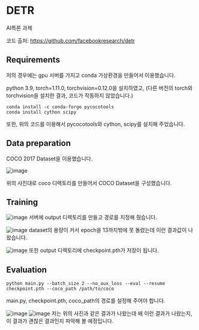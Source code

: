 # DETR
AI특론 과제

코드 출처: https://github.com/facebookresearch/detr

## Requirements
저의 경우에는 gpu 서버를 가지고 conda 가상환경을 만들어서 이용했습니다.

python 3.9, torch=1.11.0, torchvision=0.12.0을 설치하였고, (다른 버전의 torch와 torchvision을 설치한 결과, 코드가 작동하지 않았습니다.) 
````
conda install -c conda-forge pycocotools
conda install cython scipy
````
또한, 위의 코드를 이용해서 pycocotools와 cython, scipy를 설치해 주었습니다.

## Data preparation
COCO 2017 Dataset을 이용했습니다.

![image](https://github.com/kimsy9587/DETR/assets/131329056/b7eeb163-cde8-4d2c-ae37-659b314d4701)

위의 사진대로 coco 디렉토리를 만들어서 COCO Dataset을 구성했습니다.

## Training
![image](https://github.com/kimsy9587/DETR/assets/131329056/248fb232-7e12-456d-a385-6231f50f0948)
서버에 output 디렉토리를 만들고 경로를 지정해 줬습니다. 

![image](https://github.com/kimsy9587/DETR/assets/131329056/2ebca0fd-6b23-4328-a2b6-dd5b3499a528)
dataset의 용량이 커서 epoch을 13까지밖에 못 돌렸는데 이런 결과값이 나왔습니다.

![image](https://github.com/kimsy9587/DETR/assets/131329056/2f0754b7-9e3d-40ed-b2ed-5840a9af4986) 
또한 output 디렉토리에 checkpoint.pth가 저장이 됩니다.

## Evaluation
````
python main.py --batch_size 2 --no_aux_loss --eval --resume checkpoint.pth --coco_path /path/to/coco
````
main.py, checkpoint.pth, coco_path의 경로를 설정해 주어야 합니다.

![image](https://github.com/kimsy9587/DETR/assets/131329056/175275c3-58d8-4f3c-9777-6caed347bda5)
![image](https://github.com/kimsy9587/DETR/assets/131329056/23c6ab18-89cc-43fc-8c20-d14a3ef92d48)
저는 위의 사진과 같은 결과가 나왔는데 왜 이런 결과가 나왔는지, 이 결과가 괜찮은 결과인지 파악해 볼 예정입니다.
